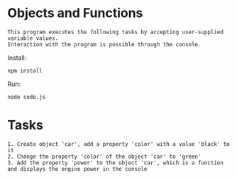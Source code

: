 # Objects and Functions
```
This program executes the following tasks by accepting user-supplied variable values.
Interaction with the program is possible through the console.
```
Install:
```
npm install
```
Run:
```
node code.js
```

# Tasks
```
1. Create object 'car', add a property 'color' with a value 'black' to it
2. Change the property 'color' of the object 'car' to 'green'
3. Add the property 'power' to the object 'car', which is a function and displays the engine power in the console
```
